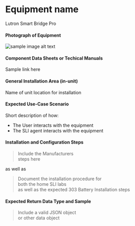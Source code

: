 # Equipment name
 
 Lutron Smart Bridge Pro  

 #### Photograph of Equipment

 ![sample image alt text](linkableImage.png)

 #### Component Data Sheets or Techical Manuals
 
 Sample link here

 #### General Installation Area (in-unit)

 Name of unit location for installation

 #### Expected Use-Case Scenario

 Short description of how:
 - The User interacts with the equipment
 - The SLI agent interacts with the equipment

 #### Installation and Configuration Steps
 > Include the Manufacturers  
 > steps here  

 as well as

 > Document the installation procedure for  
 > both the home SLI labs  
 > as well as the expected 303 Battery Installation steps  

 #### Expected Return Data Type and Sample

 > Include a valid JSON object  
 > or other data object  
 